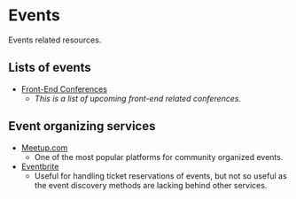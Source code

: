 # Events

Events related resources.

## Lists of events

- [Front-End Conferences](https://github.com/frontendfront/front-end-conferences)
  - _This is a list of upcoming front-end related conferences._

## Event organizing services

- [Meetup.com](http://www.meetup.com/)
  - One of the most popular platforms for community organized events.
- [Eventbrite](https://www.eventbrite.com/)
  - Useful for handling ticket reservations of events, but not so useful as the event discovery methods are lacking behind other services.
